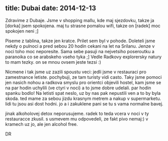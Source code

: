 title: Dubai
date: 2014-12-13
---

Zdravime z Dubaje. Jsme v shopping mallu, kde maj sjezdovku, takze ja [dorka] jsem spokojena. maj tu strasne pomalou wifi, takze on [radek] moc spokojen neni ;]

Piseme z tablina, takze jen kratce. Prilet sem byl v pohode. Doleteli jsme nekdy o pulnoci a pred sebou 20 hodin cekani na let na Srilanu. Jenze v noci toho moc neporesite. Sama sebe pasuji na nejvetsiho poseroutku a paranoika co se arabskeho vseho tyka ;] Vedle Radkovy explorersky natury to mam tezky. on se mnou ovsem jeste tezsi :)

Nicmene i tak jsme uz zazili spoustu veci: jedli jsme v restauraci pro zamestnance letiste. pochybuji, ze tam turisty vidi casto. Taky jsme pomoci jen nasich nohou a radkova smyslu pro orientci objevili hostel, kam jsme se na par hodin uchylili (ve ctyri v noci) a to jsme dobre udelali. par hodin spanku bodlo! Na letisti spat neslo, uz by nas pak nepustili ven a to by byla skoda. ted mame za sebou jizdu krasnym metrem a nakup v supermarketu. lidi tu jsou asi dost hodni. jo a i zakuklene pani se tu s vama normalne bavej.

jinak alkoholovej detox neporusujeme. radek to teda vcera v noci v ty restauracce zkusil. s usmevem mu odpovedeli, ze fakt pivo nemaj:) v kramech uz jo, ale jen alcohol free.

DR
